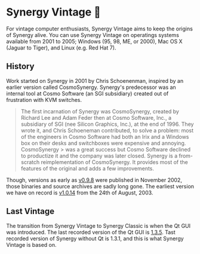 # Synergy Vintage 🍷

For vintage computer enthusiasts, Synergy Vintage aims to keep the origins of 
Synergy alive. You can use Synergy Vintage on operatings systems
available from 2001 to 2005; Windows (95, 98, ME, or 2000), Mac OS X 
(Jaguar to Tiger), and Linux (e.g. Red Hat 7).

## History

Work started on Synergy in 2001 by Chris Schoenenman, inspired by an earlier 
version called CosmoSynergy. Synergy's predecessor was an internal
tool at Cosmo Software (an SGI subsidiary) created out of frustration with 
KVM switches.

> The first incarnation of Synergy was CosmoSynergy, created by Richard Lee 
and Adam Feder then at Cosmo Software, Inc., a subsidiary of 
> SGI (nee Silicon Graphics, Inc.), at the end of 1996. They wrote it, and 
> Chris Schoeneman contributed, to solve a problem: most of the engineers in 
> Cosmo Software had both an Irix and a Windows box on their desks and 
> switchboxes were expensive and annoying. CosmoSynergy > was a great success 
> but Cosmo Software declined to productize it and the company was later 
> closed.
> Synergy is a from-scratch reimplementation of CosmoSynergy. It provides most
> of the features of the original and adds a few improvements.

Though, versions as early as 
[v0.9.8](https://web.archive.org/web/20021102070634/http://sourceforge.net/project/showfiles.php?group_id=59275)
were published in November 2002, those binaries and source archives are sadly 
long gone. The earliest version we have on record is 
[v1.0.14](https://github.com/nbolton/synergy-vintage/releases/tag/1.0.14)
from the 24th of August, 2003.

## Last Vintage

The transition from Synergy Vintage to Synergy Classic is when the Qt GUI was 
introduced. The last recorded version of the Qt GUI is 
[1.3.5](https://github.com/symless/synergy-core/releases/tag/1.3.5). 
Tast recorded version of Synergy without Qt is 1.3.1, and this is what 
Synergy Vintage is based on.
